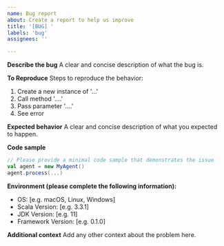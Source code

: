 ```yaml
---
name: Bug report
about: Create a report to help us improve
title: '[BUG] '
labels: 'bug'
assignees: ''

---
```


**Describe the bug**
A clear and concise description of what the bug is.

**To Reproduce**
Steps to reproduce the behavior:
1. Create a new instance of '...'
2. Call method '....'
3. Pass parameter '....'
4. See error

**Expected behavior**
A clear and concise description of what you expected to happen.

**Code sample**
```scala
// Please provide a minimal code sample that demonstrates the issue
val agent = new MyAgent()
agent.process(...)
```

**Environment (please complete the following information):**
 - OS: [e.g. macOS, Linux, Windows]
 - Scala Version: [e.g. 3.3.1]
 - JDK Version: [e.g. 11]
 - Framework Version: [e.g. 0.1.0]

**Additional context**
Add any other context about the problem here.